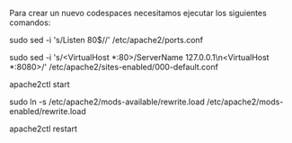 Para crear un nuevo codespaces necesitamos ejecutar los siguientes comandos:

sudo sed -i 's/Listen 80$//' /etc/apache2/ports.conf

sudo sed -i 's/<VirtualHost \*:80>/ServerName 127.0.0.1\n<VirtualHost \*:8080>/' /etc/apache2/sites-enabled/000-default.conf

apache2ctl start

sudo ln -s /etc/apache2/mods-available/rewrite.load /etc/apache2/mods-enabled/rewrite.load

apache2ctl restart
